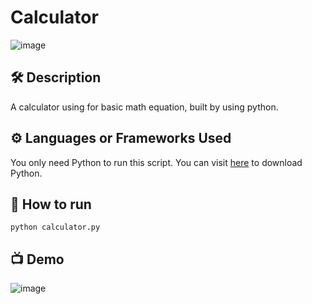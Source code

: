 # Calculator

![image](https://user-images.githubusercontent.com/128680209/227732901-44eced23-afe7-4f95-b0f2-7e1d760b9925.png)

## 🛠 Description

A calculator using for basic math equation, built by using python.

## ⚙️ Languages or Frameworks Used

You only need Python to run this script. You can visit [here](https://www.python.org/downloads/) to download Python.

## 🌟 How to run

`python calculator.py`

## 📺 Demo

![image](https://user-images.githubusercontent.com/128680209/227733447-1955641c-d848-44f6-9a59-0c926fa344fd.png)
